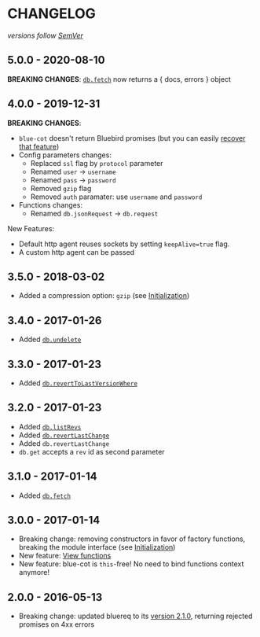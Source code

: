 # CHANGELOG
*versions follow [SemVer](http://semver.org)*

## 5.0.0 - 2020-08-10
**BREAKING CHANGES**: [`db.fetch`](https://github.com/maxlath/blue-cot#fetch) now returns a { docs, errors } object

## 4.0.0 - 2019-12-31
**BREAKING CHANGES**:
* `blue-cot` doesn't return Bluebird promises (but you can easily [recover that feature](https://github.com/maxlath/blue-cot#with-bluebird))
* Config parameters changes:
  * Replaced `ssl` flag by `protocol` parameter
  * Renamed `user` -> `username`
  * Renamed `pass` -> `password`
  * Removed `gzip` flag
  * Removed `auth` paramater: use `username` and `password`
* Functions changes:
  * Renamed `db.jsonRequest` -> `db.request`

New Features:
* Default http agent reuses sockets by setting `keepAlive=true` flag.
* A custom http agent can be passed

## 3.5.0 - 2018-03-02
* Added a compression option: `gzip` (see [Initialization](https://github.com/maxlath/blue-cot#initialization))

## 3.4.0 - 2017-01-26
* Added [`db.undelete`](https://github.com/maxlath/blue-cot#undelete)

## 3.3.0 - 2017-01-23
* Added [`db.revertToLastVersionWhere`](https://github.com/maxlath/blue-cot#reverttolastversionwhere)

## 3.2.0 - 2017-01-23
* Added [`db.listRevs`](https://github.com/maxlath/blue-cot#listrevs)
* Added [`db.revertLastChange`](https://github.com/maxlath/blue-cot#revertlastchange)
* Added `db.revertLastChange`
* `db.get` accepts a `rev` id as second parameter

## 3.1.0 - 2017-01-14
* Added [`db.fetch`](https://github.com/maxlath/blue-cot#fetch)

## 3.0.0 - 2017-01-14
* Breaking change: removing constructors in favor of factory functions, breaking the module interface (see [Initialization](https://github.com/maxlath/blue-cot#initialization))
* New feature: [View functions](https://github.com/maxlath/blue-cot#view-functions)
* New feature: blue-cot is `this`-free! No need to bind functions context anymore!

## 2.0.0 - 2016-05-13
* Breaking change: updated bluereq to its [version 2.1.0](https://github.com/maxlath/bluereq/blob/master/CHANGELOG.md), returning rejected promises on 4xx errors
